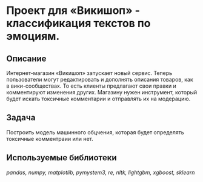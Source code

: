 # Проект для «Викишоп» - классификация текстов по эмоциям. 

## Описание

Интернет-магазин «Викишоп» запускает новый сервис. Теперь пользователи могут редактировать и дополнять описания товаров, как в вики-сообществах. То есть клиенты предлагают свои правки и комментируют изменения других. Магазину нужен инструмент, который будет искать токсичные комментарии и отправлять их на модерацию.  

## Задача

Построить модель машинного обцчения, которая будет определять токсичные комментраии или нет.

## Используемые библиотеки
*pandas, numpy, matplotlib, pymystem3, re, nltk, lightgbm, xgboost, sklearn*
